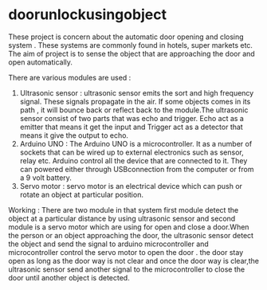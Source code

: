 # doorunlockusingobject
These project is concern about the automatic door opening and closing system .
These systems  are commonly found in hotels, super markets etc.
The aim of project is to sense the object that are approaching the door and open automatically.

There are various modules are used :
1.	Ultrasonic sensor : ultrasonic sensor emits the sort and high frequency signal. These signals propagate in the air. If some objects comes in its path , it will bounce back or reflect back to the module.The ultrasonic sensor consist of two parts that was echo and trigger. Echo act as a emitter that means it get the input and Trigger act as a detector that means it give the output to echo.
2.	Arduino UNO : The Arduino UNO is  a microcontroller. It as a number of sockets that can be wired up to external electronics such as sensor, relay etc. Arduino control all the device that are connected to it.  They can powered either through USBconnection from the computer or from a 9 volt battery.
3.	Servo motor : servo motor is an electrical device which can push or rotate an object at particular position.

Working :
There are two module in that system first module detect the object at a particular distance by using ultrasonic sensor and second module is a servo motor which are using for open and close a door.When the person or an object approaching the door, the ultrasonic sensor detect the object and send the signal to arduino microcontroller and microcontroller control the servo motor to open the door . the door stay open as long as the door way is not clear and once the door way is clear,the ultrasonic sensor send another signal to the microcontroller to close the door until another object is detected.
